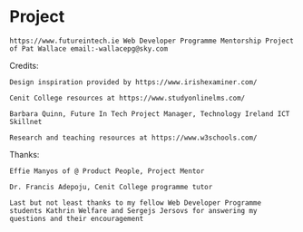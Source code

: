# Project
    https://www.futureintech.ie Web Developer Programme Mentorship Project of Pat Wallace email:-wallacepg@sky.com

Credits:

    Design inspiration provided by https://www.irishexaminer.com/

    Cenit College resources at https://www.studyonlinelms.com/
    
    Barbara Quinn, Future In Tech Project Manager, Technology Ireland ICT Skillnet
    
    Research and teaching resources at https://www.w3schools.com/
    
Thanks:

    Effie Manyos of @ Product People, Project Mentor

    Dr. Francis Adepoju, Cenit College programme tutor

    Last but not least thanks to my fellow Web Developer Programme students Kathrin Welfare and Sergejs Jersovs for answering my questions and their encouragement
